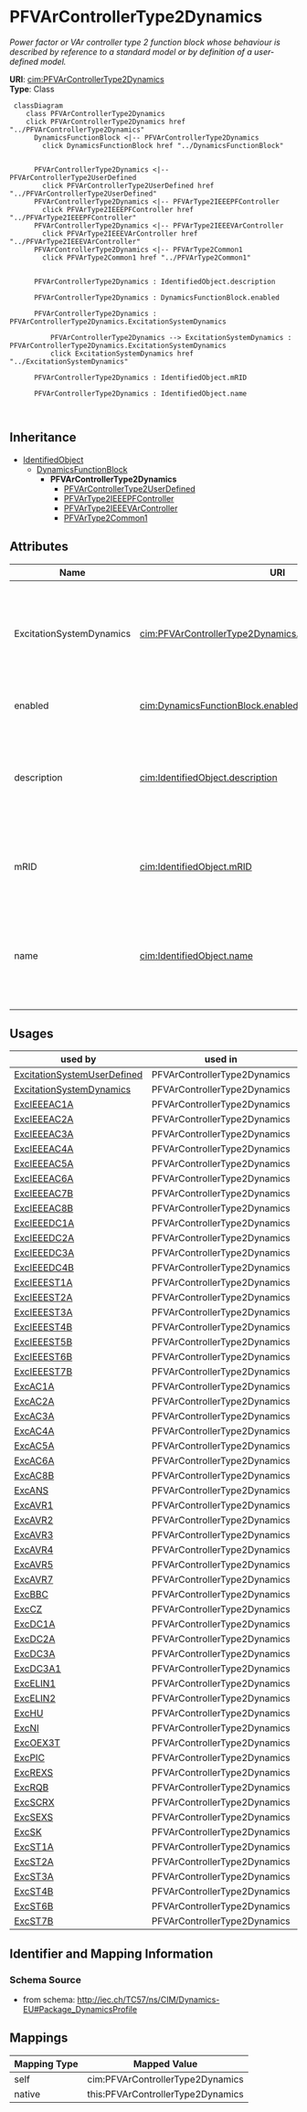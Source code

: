 # PFVArControllerType2Dynamics


_Power factor or VAr controller type 2 function block whose behaviour is described by reference to a standard model <font color="#0f0f0f">or by definition of a user-defined model.</font>_





**URI**: [cim:PFVArControllerType2Dynamics](http://iec.ch/TC57/CIM100#PFVArControllerType2Dynamics)<br />
**Type**: Class




```mermaid
 classDiagram
    class PFVArControllerType2Dynamics
    click PFVArControllerType2Dynamics href "../PFVArControllerType2Dynamics"
      DynamicsFunctionBlock <|-- PFVArControllerType2Dynamics
        click DynamicsFunctionBlock href "../DynamicsFunctionBlock"
      

      PFVArControllerType2Dynamics <|-- PFVArControllerType2UserDefined
        click PFVArControllerType2UserDefined href "../PFVArControllerType2UserDefined"
      PFVArControllerType2Dynamics <|-- PFVArType2IEEEPFController
        click PFVArType2IEEEPFController href "../PFVArType2IEEEPFController"
      PFVArControllerType2Dynamics <|-- PFVArType2IEEEVArController
        click PFVArType2IEEEVArController href "../PFVArType2IEEEVArController"
      PFVArControllerType2Dynamics <|-- PFVArType2Common1
        click PFVArType2Common1 href "../PFVArType2Common1"
      
      
      PFVArControllerType2Dynamics : IdentifiedObject.description
        
      PFVArControllerType2Dynamics : DynamicsFunctionBlock.enabled
        
      PFVArControllerType2Dynamics : PFVArControllerType2Dynamics.ExcitationSystemDynamics
        
          PFVArControllerType2Dynamics --> ExcitationSystemDynamics : PFVArControllerType2Dynamics.ExcitationSystemDynamics
          click ExcitationSystemDynamics href "../ExcitationSystemDynamics"
        
      PFVArControllerType2Dynamics : IdentifiedObject.mRID
        
      PFVArControllerType2Dynamics : IdentifiedObject.name
        
      
```





## Inheritance
* [IdentifiedObject](IdentifiedObject.md)
    * [DynamicsFunctionBlock](DynamicsFunctionBlock.md)
        * **PFVArControllerType2Dynamics**
            * [PFVArControllerType2UserDefined](PFVArControllerType2UserDefined.md)
            * [PFVArType2IEEEPFController](PFVArType2IEEEPFController.md)
            * [PFVArType2IEEEVArController](PFVArType2IEEEVArController.md)
            * [PFVArType2Common1](PFVArType2Common1.md)



## Attributes


| Name | URI | Cardinality and Range | Description | Inheritance |
| ---  | --- | --- | --- | --- |
| ExcitationSystemDynamics | [cim:PFVArControllerType2Dynamics.ExcitationSystemDynamics](http://iec.ch/TC57/CIM100#PFVArControllerType2Dynamics.ExcitationSystemDynamics) | 1 <br />  [ExcitationSystemDynamics](ExcitationSystemDynamics.md)  | Excitation system model with which this power factor or VAr controller type 2... | direct |
| enabled | [cim:DynamicsFunctionBlock.enabled](http://iec.ch/TC57/CIM100#DynamicsFunctionBlock.enabled) | 1 <br />  boolean  | Function block used indicator | [DynamicsFunctionBlock](DynamicsFunctionBlock.md) |
| description | [cim:IdentifiedObject.description](http://iec.ch/TC57/CIM100#IdentifiedObject.description) | 0..1 <br />  string  | The description is a free human readable text describing or naming the object | [IdentifiedObject](IdentifiedObject.md) |
| mRID | [cim:IdentifiedObject.mRID](http://iec.ch/TC57/CIM100#IdentifiedObject.mRID) | 1 <br />  string  | Master resource identifier issued by a model authority | [IdentifiedObject](IdentifiedObject.md) |
| name | [cim:IdentifiedObject.name](http://iec.ch/TC57/CIM100#IdentifiedObject.name) | 0..1 <br />  string  | The name is any free human readable and possibly non unique text naming the o... | [IdentifiedObject](IdentifiedObject.md) |





## Usages

| used by | used in | type | used |
| ---  | --- | --- | --- |
| [ExcitationSystemUserDefined](ExcitationSystemUserDefined.md) | PFVArControllerType2Dynamics | range | [PFVArControllerType2Dynamics](PFVArControllerType2Dynamics.md) |
| [ExcitationSystemDynamics](ExcitationSystemDynamics.md) | PFVArControllerType2Dynamics | range | [PFVArControllerType2Dynamics](PFVArControllerType2Dynamics.md) |
| [ExcIEEEAC1A](ExcIEEEAC1A.md) | PFVArControllerType2Dynamics | range | [PFVArControllerType2Dynamics](PFVArControllerType2Dynamics.md) |
| [ExcIEEEAC2A](ExcIEEEAC2A.md) | PFVArControllerType2Dynamics | range | [PFVArControllerType2Dynamics](PFVArControllerType2Dynamics.md) |
| [ExcIEEEAC3A](ExcIEEEAC3A.md) | PFVArControllerType2Dynamics | range | [PFVArControllerType2Dynamics](PFVArControllerType2Dynamics.md) |
| [ExcIEEEAC4A](ExcIEEEAC4A.md) | PFVArControllerType2Dynamics | range | [PFVArControllerType2Dynamics](PFVArControllerType2Dynamics.md) |
| [ExcIEEEAC5A](ExcIEEEAC5A.md) | PFVArControllerType2Dynamics | range | [PFVArControllerType2Dynamics](PFVArControllerType2Dynamics.md) |
| [ExcIEEEAC6A](ExcIEEEAC6A.md) | PFVArControllerType2Dynamics | range | [PFVArControllerType2Dynamics](PFVArControllerType2Dynamics.md) |
| [ExcIEEEAC7B](ExcIEEEAC7B.md) | PFVArControllerType2Dynamics | range | [PFVArControllerType2Dynamics](PFVArControllerType2Dynamics.md) |
| [ExcIEEEAC8B](ExcIEEEAC8B.md) | PFVArControllerType2Dynamics | range | [PFVArControllerType2Dynamics](PFVArControllerType2Dynamics.md) |
| [ExcIEEEDC1A](ExcIEEEDC1A.md) | PFVArControllerType2Dynamics | range | [PFVArControllerType2Dynamics](PFVArControllerType2Dynamics.md) |
| [ExcIEEEDC2A](ExcIEEEDC2A.md) | PFVArControllerType2Dynamics | range | [PFVArControllerType2Dynamics](PFVArControllerType2Dynamics.md) |
| [ExcIEEEDC3A](ExcIEEEDC3A.md) | PFVArControllerType2Dynamics | range | [PFVArControllerType2Dynamics](PFVArControllerType2Dynamics.md) |
| [ExcIEEEDC4B](ExcIEEEDC4B.md) | PFVArControllerType2Dynamics | range | [PFVArControllerType2Dynamics](PFVArControllerType2Dynamics.md) |
| [ExcIEEEST1A](ExcIEEEST1A.md) | PFVArControllerType2Dynamics | range | [PFVArControllerType2Dynamics](PFVArControllerType2Dynamics.md) |
| [ExcIEEEST2A](ExcIEEEST2A.md) | PFVArControllerType2Dynamics | range | [PFVArControllerType2Dynamics](PFVArControllerType2Dynamics.md) |
| [ExcIEEEST3A](ExcIEEEST3A.md) | PFVArControllerType2Dynamics | range | [PFVArControllerType2Dynamics](PFVArControllerType2Dynamics.md) |
| [ExcIEEEST4B](ExcIEEEST4B.md) | PFVArControllerType2Dynamics | range | [PFVArControllerType2Dynamics](PFVArControllerType2Dynamics.md) |
| [ExcIEEEST5B](ExcIEEEST5B.md) | PFVArControllerType2Dynamics | range | [PFVArControllerType2Dynamics](PFVArControllerType2Dynamics.md) |
| [ExcIEEEST6B](ExcIEEEST6B.md) | PFVArControllerType2Dynamics | range | [PFVArControllerType2Dynamics](PFVArControllerType2Dynamics.md) |
| [ExcIEEEST7B](ExcIEEEST7B.md) | PFVArControllerType2Dynamics | range | [PFVArControllerType2Dynamics](PFVArControllerType2Dynamics.md) |
| [ExcAC1A](ExcAC1A.md) | PFVArControllerType2Dynamics | range | [PFVArControllerType2Dynamics](PFVArControllerType2Dynamics.md) |
| [ExcAC2A](ExcAC2A.md) | PFVArControllerType2Dynamics | range | [PFVArControllerType2Dynamics](PFVArControllerType2Dynamics.md) |
| [ExcAC3A](ExcAC3A.md) | PFVArControllerType2Dynamics | range | [PFVArControllerType2Dynamics](PFVArControllerType2Dynamics.md) |
| [ExcAC4A](ExcAC4A.md) | PFVArControllerType2Dynamics | range | [PFVArControllerType2Dynamics](PFVArControllerType2Dynamics.md) |
| [ExcAC5A](ExcAC5A.md) | PFVArControllerType2Dynamics | range | [PFVArControllerType2Dynamics](PFVArControllerType2Dynamics.md) |
| [ExcAC6A](ExcAC6A.md) | PFVArControllerType2Dynamics | range | [PFVArControllerType2Dynamics](PFVArControllerType2Dynamics.md) |
| [ExcAC8B](ExcAC8B.md) | PFVArControllerType2Dynamics | range | [PFVArControllerType2Dynamics](PFVArControllerType2Dynamics.md) |
| [ExcANS](ExcANS.md) | PFVArControllerType2Dynamics | range | [PFVArControllerType2Dynamics](PFVArControllerType2Dynamics.md) |
| [ExcAVR1](ExcAVR1.md) | PFVArControllerType2Dynamics | range | [PFVArControllerType2Dynamics](PFVArControllerType2Dynamics.md) |
| [ExcAVR2](ExcAVR2.md) | PFVArControllerType2Dynamics | range | [PFVArControllerType2Dynamics](PFVArControllerType2Dynamics.md) |
| [ExcAVR3](ExcAVR3.md) | PFVArControllerType2Dynamics | range | [PFVArControllerType2Dynamics](PFVArControllerType2Dynamics.md) |
| [ExcAVR4](ExcAVR4.md) | PFVArControllerType2Dynamics | range | [PFVArControllerType2Dynamics](PFVArControllerType2Dynamics.md) |
| [ExcAVR5](ExcAVR5.md) | PFVArControllerType2Dynamics | range | [PFVArControllerType2Dynamics](PFVArControllerType2Dynamics.md) |
| [ExcAVR7](ExcAVR7.md) | PFVArControllerType2Dynamics | range | [PFVArControllerType2Dynamics](PFVArControllerType2Dynamics.md) |
| [ExcBBC](ExcBBC.md) | PFVArControllerType2Dynamics | range | [PFVArControllerType2Dynamics](PFVArControllerType2Dynamics.md) |
| [ExcCZ](ExcCZ.md) | PFVArControllerType2Dynamics | range | [PFVArControllerType2Dynamics](PFVArControllerType2Dynamics.md) |
| [ExcDC1A](ExcDC1A.md) | PFVArControllerType2Dynamics | range | [PFVArControllerType2Dynamics](PFVArControllerType2Dynamics.md) |
| [ExcDC2A](ExcDC2A.md) | PFVArControllerType2Dynamics | range | [PFVArControllerType2Dynamics](PFVArControllerType2Dynamics.md) |
| [ExcDC3A](ExcDC3A.md) | PFVArControllerType2Dynamics | range | [PFVArControllerType2Dynamics](PFVArControllerType2Dynamics.md) |
| [ExcDC3A1](ExcDC3A1.md) | PFVArControllerType2Dynamics | range | [PFVArControllerType2Dynamics](PFVArControllerType2Dynamics.md) |
| [ExcELIN1](ExcELIN1.md) | PFVArControllerType2Dynamics | range | [PFVArControllerType2Dynamics](PFVArControllerType2Dynamics.md) |
| [ExcELIN2](ExcELIN2.md) | PFVArControllerType2Dynamics | range | [PFVArControllerType2Dynamics](PFVArControllerType2Dynamics.md) |
| [ExcHU](ExcHU.md) | PFVArControllerType2Dynamics | range | [PFVArControllerType2Dynamics](PFVArControllerType2Dynamics.md) |
| [ExcNI](ExcNI.md) | PFVArControllerType2Dynamics | range | [PFVArControllerType2Dynamics](PFVArControllerType2Dynamics.md) |
| [ExcOEX3T](ExcOEX3T.md) | PFVArControllerType2Dynamics | range | [PFVArControllerType2Dynamics](PFVArControllerType2Dynamics.md) |
| [ExcPIC](ExcPIC.md) | PFVArControllerType2Dynamics | range | [PFVArControllerType2Dynamics](PFVArControllerType2Dynamics.md) |
| [ExcREXS](ExcREXS.md) | PFVArControllerType2Dynamics | range | [PFVArControllerType2Dynamics](PFVArControllerType2Dynamics.md) |
| [ExcRQB](ExcRQB.md) | PFVArControllerType2Dynamics | range | [PFVArControllerType2Dynamics](PFVArControllerType2Dynamics.md) |
| [ExcSCRX](ExcSCRX.md) | PFVArControllerType2Dynamics | range | [PFVArControllerType2Dynamics](PFVArControllerType2Dynamics.md) |
| [ExcSEXS](ExcSEXS.md) | PFVArControllerType2Dynamics | range | [PFVArControllerType2Dynamics](PFVArControllerType2Dynamics.md) |
| [ExcSK](ExcSK.md) | PFVArControllerType2Dynamics | range | [PFVArControllerType2Dynamics](PFVArControllerType2Dynamics.md) |
| [ExcST1A](ExcST1A.md) | PFVArControllerType2Dynamics | range | [PFVArControllerType2Dynamics](PFVArControllerType2Dynamics.md) |
| [ExcST2A](ExcST2A.md) | PFVArControllerType2Dynamics | range | [PFVArControllerType2Dynamics](PFVArControllerType2Dynamics.md) |
| [ExcST3A](ExcST3A.md) | PFVArControllerType2Dynamics | range | [PFVArControllerType2Dynamics](PFVArControllerType2Dynamics.md) |
| [ExcST4B](ExcST4B.md) | PFVArControllerType2Dynamics | range | [PFVArControllerType2Dynamics](PFVArControllerType2Dynamics.md) |
| [ExcST6B](ExcST6B.md) | PFVArControllerType2Dynamics | range | [PFVArControllerType2Dynamics](PFVArControllerType2Dynamics.md) |
| [ExcST7B](ExcST7B.md) | PFVArControllerType2Dynamics | range | [PFVArControllerType2Dynamics](PFVArControllerType2Dynamics.md) |






## Identifier and Mapping Information







### Schema Source


* from schema: http://iec.ch/TC57/ns/CIM/Dynamics-EU#Package_DynamicsProfile





## Mappings

| Mapping Type | Mapped Value |
| ---  | ---  |
| self | cim:PFVArControllerType2Dynamics |
| native | this:PFVArControllerType2Dynamics |




